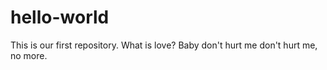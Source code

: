 # hello-world
This is our first repository.
What is love?
Baby don't hurt me
don't hurt me,
no more.
